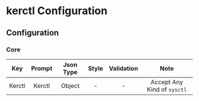 kerctl Configuration
==========

Configuration
----------

<h3>Core</h3>

|   Key  | Prompt | Json Type | Style | Validation |            Note           |
|:------:|:------:|:---------:|:-----:|:----------:|:-------------------------:|
| Kerctl | Kerctl |   Object  |   -   |      -     | Accept Any Kind of `sysctl` |
